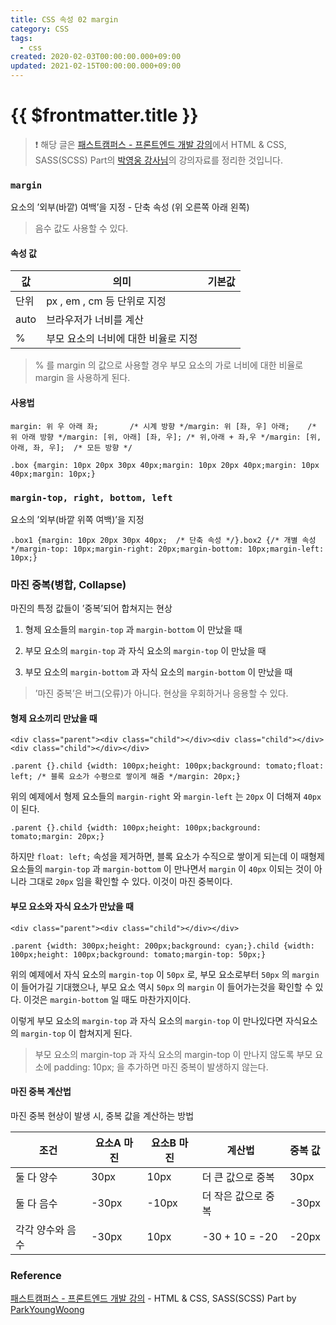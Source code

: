 ```yaml
---
title: CSS 속성 02 margin
category: CSS
tags:
  - css
created: 2020-02-03T00:00:00.000+09:00
updated: 2021-02-15T00:00:00.000+09:00
---
```


# {{ $frontmatter.title }}

> ❗️ 해당 글은 [패스트캠퍼스 - 프론트엔드 개발 강의](https://www.fastcampus.co.kr/dev_online_react/)에서 HTML & CSS, SASS(SCSS) Part의 [박영웅 강사님](https://github.com/ParkYoungWoong)의 강의자료를 정리한 것입니다.

### `margin`

요소의 ’외부(바깥) 여백’을 지정 - 단축 속성 (위 오른쪽 아래 왼쪽)

> 음수 값도 사용할 수 있다.

#### 속성 값

| 값   | 의미                                | 기본값 |
| ---- | ----------------------------------- | ------ |
| 단위 | px , em , cm 등 단위로 지정         |        |
| auto | 브라우저가 너비를 계산              |        |
| %    | 부모 요소의 너비에 대한 비율로 지정 |        |

> % 를 margin 의 값으로 사용할 경우 부모 요소의 가로 너비에 대한 비율로 margin 을 사용하게 된다.

#### 사용법

```
margin: 위 우 아래 좌;       /* 시계 방향 */margin: 위 [좌, 우] 아래;    /* 위 아래 방향 */margin: [위, 아래] [좌, 우]; /* 위,아래 + 좌,우 */margin: [위, 아래, 좌, 우];  /* 모든 방향 */
```

```
.box {margin: 10px 20px 30px 40px;margin: 10px 20px 40px;margin: 10px 40px;margin: 10px;}
```

### `margin-top, right, bottom, left`

요소의 ’외부(바깥 위쪽 여백)’을 지정

```
.box1 {margin: 10px 20px 30px 40px;  /* 단축 속성 */}.box2 {/* 개별 속성 */margin-top: 10px;margin-right: 20px;margin-bottom: 10px;margin-left: 10px;}
```

### 마진 중복(병합, Collapse)

마진의 특정 값들이 ’중복’되어 합쳐지는 현상

1. 형제 요소들의 `margin-top` 과 `margin-bottom` 이 만났을 때

1. 부모 요소의 `margin-top` 과 자식 요소의 `margin-top` 이 만났을 때

1. 부모 요소의 `margin-bottom` 과 자식 요소의 `margin-bottom` 이 만났을 때

> ’마진 중복’은 버그(오류)가 아니다. 현상을 우회하거나 응용할 수 있다.

#### 형제 요소끼리 만났을 때

```
<div class="parent"><div class="child"></div><div class="child"></div><div class="child"></div></div>
```

```
.parent {}.child {width: 100px;height: 100px;background: tomato;float: left; /* 블록 요소가 수평으로 쌓이게 해줌 */margin: 20px;}
```

위의 예제에서 형제 요소들의 `margin-right` 와 `margin-left` 는 `20px` 이 더해져 `40px` 이 된다.

```
.parent {}.child {width: 100px;height: 100px;background: tomato;margin: 20px;}
```

하지만 `float: left;` 속성을 제거하면, 블록 요소가 수직으로 쌓이게 되는데 이 때형제 요소들의 `margin-top` 과 `margin-bottom` 이 만나면서 `margin` 이 `40px` 이되는 것이 아니라 그대로 `20px` 임을 확인할 수 있다. 이것이 마진 중복이다.

#### 부모 요소와 자식 요소가 만났을 때

```
<div class="parent"><div class="child"></div></div>
```

```
.parent {width: 300px;height: 200px;background: cyan;}.child {width: 100px;height: 100px;background: tomato;margin-top: 50px;}
```

위의 예제에서 자식 요소의 `margin-top` 이 `50px` 로, 부모 요소로부터 `50px` 의 `margin` 이 들어가길 기대했으나, 부모 요소 역시 `50px` 의 `margin` 이 들어가는것을 확인할 수 있다. 이것은 `margin-bottom` 일 때도 마찬가지이다.

이렇게 부모 요소의 `margin-top` 과 자식 요소의 `margin-top` 이 만나있다면 자식요소의 `margin-top` 이 합쳐지게 된다.

> 부모 요소의 margin-top 과 자식 요소의 margin-top 이 만나지 않도록 부모 요소에 padding: 10px; 을 추가하면 마진 중복이 발생하지 않는다.

#### 마진 중복 계산법

마진 중복 현상이 발생 시, 중복 값을 계산하는 방법

| 조건             | 요소A 마진 | 요소B 마진 | 계산법              | 중복 값 |
| ---------------- | ---------- | ---------- | ------------------- | ------- |
| 둘 다 양수       | 30px       | 10px       | 더 큰 값으로 중복   | 30px    |
| 둘 다 음수       | -30px      | -10px      | 더 작은 값으로 중복 | -30px   |
| 각각 양수와 음수 | -30px      | 10px       | -30 + 10 = -20      | -20px   |

### Reference

[패스트캠퍼스 - 프론트엔드 개발 강의](https://www.fastcampus.co.kr/dev_online_react/) - HTML & CSS, SASS(SCSS) Part by [ParkYoungWoong](https://github.com/ParkYoungWoong)

